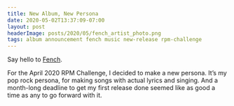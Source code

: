 ```yaml
---
title: New Album, New Persona
date: 2020-05-02T13:37:09-07:00
layout: post
headerImage: posts/2020/05/fench_artist_photo.png
tags: album announcement fench music new-release rpm-challenge
---
```

Say hello to [Fench](https://fench.bandcamp.com/releases).

For the April 2020 RPM Challenge, I decided to make a new persona. It&#8217;s my pop rock persona, for making songs with actual lyrics and singing. And a month-long deadline to get my first release done seemed like as good a time as any to go forward with it.

<!--more-->
